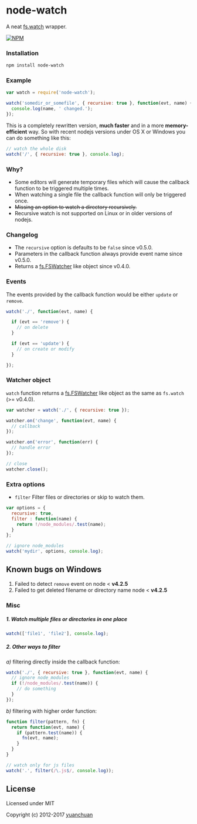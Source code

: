 # node-watch

A neat [fs.watch](http://nodejs.org/api/fs.html#fs_fs_watch_filename_options_listener) wrapper.

[![NPM](https://nodei.co/npm/node-watch.png?downloads=true&downloadRank=true&stars=true)](https://nodei.co/npm/node-watch.png/)


### Installation

```bash
npm install node-watch
```

### Example

```js
var watch = require('node-watch');

watch('somedir_or_somefile', { recursive: true }, function(evt, name) {
  console.log(name, ' changed.');
});
```

This is a completely rewritten version, **much faster** and in a more **memory-efficient** way.
So with recent nodejs versions under OS X or Windows you can do something like this:

```js
// watch the whole disk
watch('/', { recursive: true }, console.log);
```


### Why?

* Some editors will generate temporary files which will cause the callback function to be triggered multiple times.
* When watching a single file the callback function will only be triggered once.
* <del>Missing an option to watch a directory recursively.</del>
* Recursive watch is not supported on Linux or in older versions of nodejs.


### Changelog

* The `recursive` option is defaults to be `false` since v0.5.0.
* Parameters in the callback function always provide event name since v0.5.0.
* Returns a [fs.FSWatcher](https://nodejs.org/api/fs.html#fs_class_fs_fswatcher) like object since v0.4.0.


### Events

The events provided by the callback function would be either `update` or `remove`.

```js
watch('./', function(evt, name) {

  if (evt == 'remove') {
    // on delete
  }

  if (evt == 'update') {
    // on create or modify
  }

});
```

### Watcher object

`watch` function returns a [fs.FSWatcher](https://nodejs.org/api/fs.html#fs_class_fs_fswatcher) like object as the same as `fs.watch` (>= v0.4.0).

```js
var watcher = watch('./', { recursive: true });

watcher.on('change', function(evt, name) {
  // callback
});

watcher.on('error', function(err) {
  // handle error
});

// close
watcher.close();
```

### Extra options
* `filter` Filter files or directories or skip to watch them.

```js
var options = {
  recursive: true,
  filter : function(name) {
    return !/node_modules/.test(name);
  }
};

// ignore node_modules
watch('mydir', options, console.log);
```

## Known bugs on Windows
1. Failed to detect `remove` event on node < **v4.2.5**
2. Failed to get deleted filename or directory name node < **v4.2.5**

### Misc

##### 1. Watch multiple files or directories in one place
```js
watch(['file1', 'file2'], console.log);
```

##### 2. Other ways to filter

*a)* filtering directly inside the callback function:

```js
watch('./', { recursive: true }, function(evt, name) {
  // ignore node_modules
  if (!/node_modules/.test(name)) {
    // do something
  }
});
```

*b)* filtering with higher order function:

```js
function filter(pattern, fn) {
  return function(evt, name) {
    if (pattern.test(name)) {
      fn(evt, name);
    }
  }
}

// watch only for js files
watch('.', filter(/\.js$/, console.log));
```


## License
Licensed under MIT

Copyright (c) 2012-2017 [yuanchuan](https://github.com/yuanchuan)

